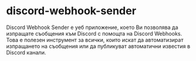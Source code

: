 # discord-webhook-sender
Discord Webhook Sender е уеб приложение, което Ви позволява да изпращате съобщения към Discord с помощта на Discord Webhooks. Това е полезен инструмент за всички, които искат да автоматизират изпращането на съобщения или да публикуват автоматични известия в Discord канали.
